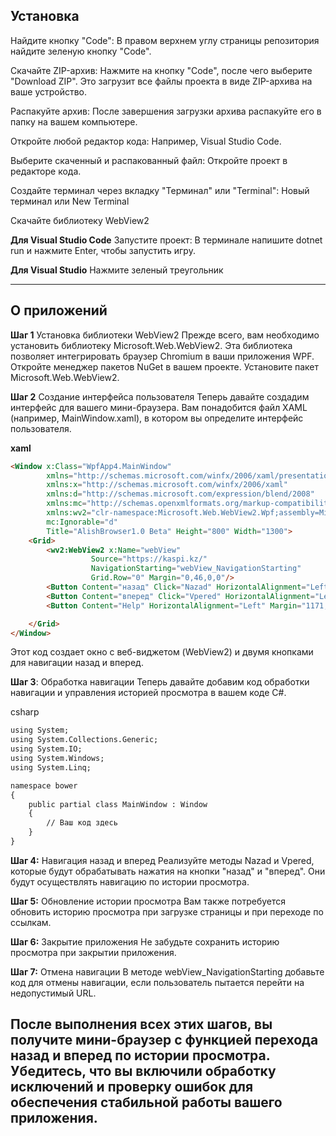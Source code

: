 Установка
-----------------------------------------------------------------------------------------------------

Найдите кнопку "Code": В правом верхнем углу страницы репозитория найдите зеленую кнопку "Code".

Скачайте ZIP-архив: Нажмите на кнопку "Code", после чего выберите "Download ZIP". Это загрузит все файлы проекта в виде ZIP-архива на ваше устройство.

Распакуйте архив: После завершения загрузки архива распакуйте его в папку на вашем компьютере.

Откройте любой редактор кода: Например, Visual Studio Code.

Выберите скаченный и распакованный файл: Откройте проект в редакторе кода.

Создайте терминал через вкладку "Терминал" или "Terminal": Новый терминал или New Terminal

Скачайте библиотеку WebView2

**Для Visual Studio Code**
Запустите проект: В терминале напишите
dotnet run
и нажмите Enter, чтобы запустить игру.

**Для Visual Studio**
Нажмите зеленый треугольник


-----------------------------------------------------------------------------------------------------

**О приложений**
-----------------------------------------------------------------------------------------------------



**Шаг 1**
Установка библиотеки WebView2
Прежде всего, вам необходимо установить библиотеку Microsoft.Web.WebView2. Эта библиотека позволяет интегрировать браузер Chromium в ваши приложения WPF.
Откройте менеджер пакетов NuGet в вашем проекте.
Установите пакет Microsoft.Web.WebView2.

**Шаг 2**
Создание интерфейса пользователя
Теперь давайте создадим интерфейс для вашего мини-браузера. Вам понадобится файл XAML (например, MainWindow.xaml), в котором вы определите интерфейс пользователя.

**xaml**
```html
<Window x:Class="WpfApp4.MainWindow"
        xmlns="http://schemas.microsoft.com/winfx/2006/xaml/presentation"
        xmlns:x="http://schemas.microsoft.com/winfx/2006/xaml"
        xmlns:d="http://schemas.microsoft.com/expression/blend/2008"
        xmlns:mc="http://schemas.openxmlformats.org/markup-compatibility/2006"
        xmlns:wv2="clr-namespace:Microsoft.Web.WebView2.Wpf;assembly=Microsoft.Web.WebView2.Wpf"
        mc:Ignorable="d"
        Title="AlishBrowser1.0 Beta" Height="800" Width="1300">
    <Grid>
        <wv2:WebView2 x:Name="webView"
                  Source="https://kaspi.kz/"
                  NavigationStarting="webView_NavigationStarting"
                  Grid.Row="0" Margin="0,46,0,0"/>
        <Button Content="назад" Click="Nazad" HorizontalAlignment="Left" Margin="17,12,0,0" VerticalAlignment="Top" Height="28" Width="60"/>
        <Button Content="вперед" Click="Vpered" HorizontalAlignment="Left" Margin="106,12,0,0" VerticalAlignment="Top" Height="29" Width="60"/>
        <Button Content="Help" HorizontalAlignment="Left" Margin="1171,16,0,0" VerticalAlignment="Top" Click="Button_Click" Width="107"/>

    </Grid>
</Window>

```
Этот код создает окно с веб-виджетом (WebView2) и двумя кнопками для навигации назад и вперед.

 **Шаг 3**:
Обработка навигации
Теперь давайте добавим код обработки навигации и управления историей просмотра в вашем коде C#.

csharp
```html
using System;
using System.Collections.Generic;
using System.IO;
using System.Windows;
using System.Linq;

namespace bower
{
    public partial class MainWindow : Window
    {
        // Ваш код здесь
    }
}
```
**Шаг 4:**
 Навигация назад и вперед
Реализуйте методы Nazad и Vpered, которые будут обрабатывать нажатия на кнопки "назад" и "вперед". Они будут осуществлять навигацию по истории просмотра.

**Шаг 5:**
 Обновление истории просмотра
Вам также потребуется обновить историю просмотра при загрузке страницы и при переходе по ссылкам.

**Шаг 6:**
 Закрытие приложения
Не забудьте сохранить историю просмотра при закрытии приложения.

 **Шаг 7:**
 Отмена навигации
В методе webView_NavigationStarting добавьте код для отмены навигации, если пользователь пытается перейти на недопустимый URL.

После выполнения всех этих шагов, вы получите мини-браузер с функцией перехода назад и вперед по истории просмотра. Убедитесь, что вы включили обработку исключений и проверку ошибок для обеспечения стабильной работы вашего приложения.
-----------------------------------------------------------------------------------------------------
